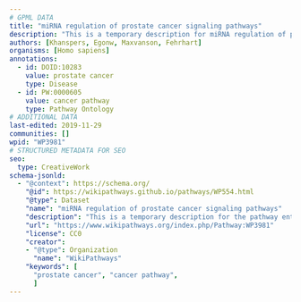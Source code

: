 ```yaml
---
# GPML DATA
title: "miRNA regulation of prostate cancer signaling pathways"
description: "This is a temporary description for miRNA regulation of prostate cancer signaling pathways"
authors: [Khanspers, Egonw, Maxvanson, Fehrhart]
organisms: [Homo sapiens]
annotations:
  - id: DOID:10283
    value: prostate cancer
    type: Disease
  - id: PW:0000605
    value: cancer pathway
    type: Pathway Ontology
# ADDITIONAL DATA
last-edited: 2019-11-29
communities: []
wpid: "WP3981"
# STRUCTURED METADATA FOR SEO
seo:
  type: CreativeWork
schema-jsonld:
  - "@context": https://schema.org/
    "@id": https://wikipathways.github.io/pathways/WP554.html
    "@type": Dataset
    "name": "miRNA regulation of prostate cancer signaling pathways"
    "description": "This is a temporary description for the pathway entitled: miRNA regulation of prostate cancer signaling pathways"
    "url": "https://www.wikipathways.org/index.php/Pathway:WP3981"
    "license": CC0
    "creator":
    - "@type": Organization
      "name": "WikiPathways"
    "keywords": [
      "prostate cancer", "cancer pathway",
      ]
---
```

